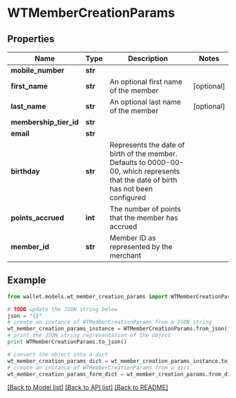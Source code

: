 # WTMemberCreationParams


## Properties

Name | Type | Description | Notes
------------ | ------------- | ------------- | -------------
**mobile_number** | **str** |  | 
**first_name** | **str** | An optional first name of the member | [optional] 
**last_name** | **str** | An optional last name of the member | [optional] 
**membership_tier_id** | **str** |  | 
**email** | **str** |  | 
**birthday** | **str** | Represents the date of birth of the member. Defaults to 0000-00-00, which represents that the date of birth has not been configured | 
**points_accrued** | **int** | The number of points that the member has accrued | 
**member_id** | **str** | Member ID as represented by the merchant | 

## Example

```python
from wallet.models.wt_member_creation_params import WTMemberCreationParams

# TODO update the JSON string below
json = "{}"
# create an instance of WTMemberCreationParams from a JSON string
wt_member_creation_params_instance = WTMemberCreationParams.from_json(json)
# print the JSON string representation of the object
print WTMemberCreationParams.to_json()

# convert the object into a dict
wt_member_creation_params_dict = wt_member_creation_params_instance.to_dict()
# create an instance of WTMemberCreationParams from a dict
wt_member_creation_params_form_dict = wt_member_creation_params.from_dict(wt_member_creation_params_dict)
```
[[Back to Model list]](../README.md#documentation-for-models) [[Back to API list]](../README.md#documentation-for-api-endpoints) [[Back to README]](../README.md)


